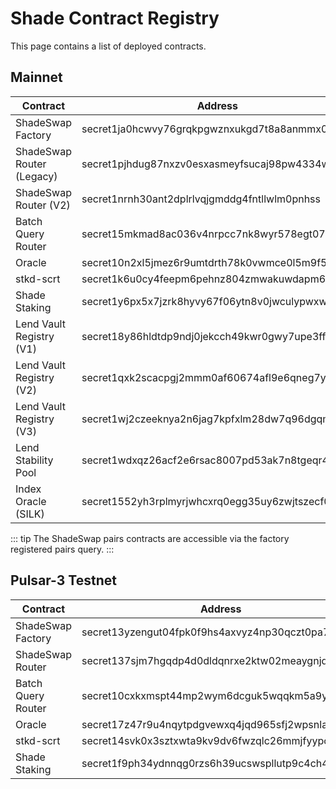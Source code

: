 # Shade Contract Registry

This page contains a list of deployed contracts.

## Mainnet 
| Contract 	                     | Address	                                        | Code Hash 	                                                      |
|--------------------------------|-----------------------------------------------	|------------------------------------------------------------------	|
| ShadeSwap Factory            	 | secret1ja0hcwvy76grqkpgwznxukgd7t8a8anmmx05pp 	| 2ad4ed2a4a45fd6de3daca9541ba82c26bb66c76d1c3540de39b509abd26538e 	|
| ShadeSwap Router (Legacy)   	  | secret1pjhdug87nxzv0esxasmeyfsucaj98pw4334wyc 	| 448e3f6d801e453e838b7a5fbaa4dd93b84d0f1011245f0d5745366dadaf3e85 	|
| ShadeSwap Router (V2)   	       | secret1nrnh30ant2dplrlvqjgmddg4fntllwlm0pnhss 	| d13768344dfa03118f2ae8f4cf7e114dbad722ba8dd93a67f1f024441a07991a 	|
| Batch Query Router          	  | secret15mkmad8ac036v4nrpcc7nk8wyr578egt077syt 	| 1c7e86ba4fdb6760e70bf08a7df7f44b53eb0b23290e3e69ca96140810d4f432 	|
| Oracle                       	 | secret10n2xl5jmez6r9umtdrth78k0vwmce0l5m9f5dm 	| 32c4710842b97a526c243a68511b15f58d6e72a388af38a7221ff3244c754e91 	|
| stkd-scrt                    	 | secret1k6u0cy4feepm6pehnz804zmwakuwdapm69tuc4 	| f6be719b3c6feb498d3554ca0398eb6b7e7db262acb33f84a8f12106da6bbb09 	|
| Shade Staking               	  | secret1y6px5x7jzrk8hyvy67f06ytn8v0jwculypwxws 	| 2a1ae7fd2be82931cb11d0ce82b2e243507f2006074e2f316da661beb1abe3c3 	|
| Lend Vault Registry (V1)    	  | secret18y86hldtdp9ndj0jekcch49kwr0gwy7upe3ffw 	| 148a525ec7bffedfc41cbc5339bf22d9e310d49b65831a269c86774fb732948c 	|
| Lend Vault Registry (V2)    	  | secret1qxk2scacpgj2mmm0af60674afl9e6qneg7yuny 	| ac5d501827d9a337a618ca493fcbf1323b20771378774a6bf466cb66361bf021 	|
| Lend Vault Registry (V3)    	  | secret1wj2czeeknya2n6jag7kpfxlm28dw7q96dgqmfs 	| d837f716de3732a4118fbcb6d4cd0ef1d84ee83fef924f27b7c2a821f8528b39 	|
| Lend Stability Pool         	  | secret1wdxqz26acf2e6rsac8007pd53ak7n8tgeqr46w 	| 4dcdce6a2f88ef2912b9988119b345b096909aa4ba3881eff19358d983c40210 	|
| Index Oracle (SILK)  	         | secret1552yh3rplmyrjwhcxrq0egg35uy6zwjtszecf0 	| 8d2b439383091ecb7806757a2b202e0056e542ade67951a0d5c352e74ce416cc 	|

::: tip
The ShadeSwap pairs contracts are accessible via the factory registered pairs query.
:::

## Pulsar-3 Testnet

| Contract 	| Address	| Code Hash 	|
|--------------------	|-----------------------------------------------	|------------------------------------------------------------------	|
| ShadeSwap Factory  	| secret13yzengut04fpk0f9hs4axvyz4np30qczt0pa7z 	| b08ebfdce22783cb6d0c606f4276d663d305ba268f2b2dd62414b630638e900d 	|
| ShadeSwap Router   	| secret137sjm7hgqdp4d0dldqnrxe2ktw02meaygnjd0e 	| 93dac48bf508eeb4c619fcb8b1cb260f9957e31450740a2b7325440ddf92daa8 	|
| Batch Query Router 	| secret10cxkxmspt44mp2wym6dcguk5wqqkm5a9ydw3du 	| 72a09535b77b76862f7b568baf1ddbe158a2e4bbd0f0879c69ada9b398e31c1f 	|
| Oracle             	| secret17z47r9u4nqytpdgvewxq4jqd965sfj2wpsnlak 	| 113c47c016667817b315dde03b4ee9774edf1fb293a7ea3f02d983c6b1fa1cf1 	|
| stkd-scrt          	| secret14svk0x3sztxwta9kv9dv6fwzqlc26mmjfyypc2 	| 680fbb3c8f8eb1c920da13d857daaedaa46ab8f9a8e26e892bb18a16985ec29e 	|
| Shade Staking      	| secret1f9ph34ydnnqg0rzs6h39ucswspllutp9c4ch4k 	| 5e1e1b0c2a8e2114d29725002be7206598ec68f4bdb28718b082fd84748d416f 	|
